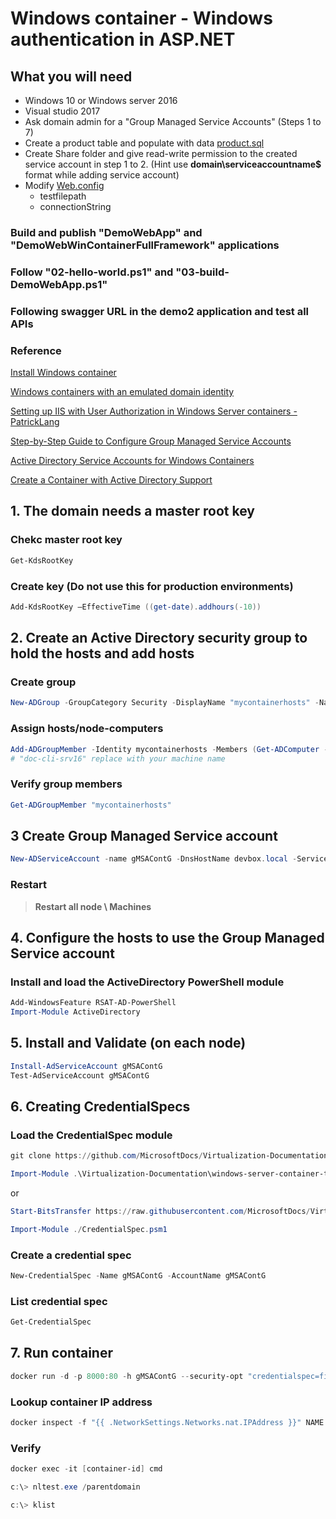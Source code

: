 # Windows container - Windows authentication in ASP.NET

## What you will need

- Windows 10 or Windows server 2016
- Visual studio 2017
- Ask domain admin for a "Group Managed Service Accounts" (Steps 1 to 7)
- Create a product table and populate with data [product.sql](/demo-scripts/product.sql)
- Create Share folder and give read-write permission to the created service account in step 1 to 2. (Hint use **domain\serviceaccountname$** format while adding service account)
- Modify [Web.config](./DemoWebWinContainerFullFramework/DemoWebWinContainerFullFramework/Web.config)
  - testfilepath
  - connectionString

### Build and publish "DemoWebApp" and "DemoWebWinContainerFullFramework" applications

### Follow "02-hello-world.ps1" and "03-build-DemoWebApp.ps1"

### Following swagger URL in the demo2 application and test all APIs

### Reference

[Install Windows container](https://github.com/docker/labs/tree/master/windows/windows-containers)

[Windows containers with an emulated domain identity](https://github.com/MicrosoftDocs/Virtualization-Documentation/tree/b1960f4da9731f85ddf672fa3cf956a313a78f5b/windows-server-container-tools/ServiceAccounts)

[Setting up IIS with User Authorization in Windows Server containers - PatrickLang](https://gist.github.com/PatrickLang/27c743782fca17b19bf94490cbb6f960)

[Step-by-Step Guide to Configure Group Managed Service Accounts](http://blog.windowsserversecurity.com/2015/01/27/step-by-step-guide-to-configure-group-managed-service-accounts/ )

[Active Directory Service Accounts for Windows Containers](https://docs.microsoft.com/en-us/virtualization/windowscontainers/manage-containers/manage-serviceaccounts )

[Create a Container with Active Directory Support](<https://blogs.msdn.microsoft.com/containerstuff/2017/01/30/create-a-container-with-active-directory-support/> )

## 1. The domain needs a master root key

### Chekc master root key

```powershell
Get-KdsRootKey
```

### Create key (**Do not use this for production environments**)

```powershell
Add-KdsRootKey –EffectiveTime ((get-date).addhours(-10))
```

## 2. Create an Active Directory security group to hold the hosts and add hosts

### Create group

```powershell
New-ADGroup -GroupCategory Security -DisplayName "mycontainerhosts" -Name mycontainerhosts -GroupScope Universal
```

### Assign hosts/node-computers

```powershell
Add-ADGroupMember -Identity mycontainerhosts -Members (Get-ADComputer -Identity doc-cli-srv16)
# "doc-cli-srv16" replace with your machine name
```

### Verify group members

```powershell
Get-ADGroupMember "mycontainerhosts"
```

## 3 Create Group Managed Service account

```powershell
New-ADServiceAccount -name gMSAContG -DnsHostName devbox.local -ServicePrincipalNames http/gMSAContG.devbox.local -PrincipalsAllowedToRetrieveManagedPassword mycontainerhosts
```

### Restart

> **Restart all node \ Machines**

## 4. Configure the hosts to use the Group Managed Service account

### Install and load the ActiveDirectory PowerShell module

```powershell
Add-WindowsFeature RSAT-AD-PowerShell
Import-Module ActiveDirectory
```

## 5. Install and Validate (on each node)

```powershell
Install-AdServiceAccount gMSAContG
Test-AdServiceAccount gMSAContG
```

## 6. Creating CredentialSpecs

### Load the CredentialSpec module

```powershell
git clone https://github.com/MicrosoftDocs/Virtualization-Documentation.git

Import-Module .\Virtualization-Documentation\windows-server-container-tools\ServiceAccounts\CredentialSpec.psm1
```

or

```powershell
Start-BitsTransfer https://raw.githubusercontent.com/MicrosoftDocs/Virtualization-Documentation/b1960f4da9731f85ddf672fa3cf956a313a78f5b/windows-server-container-tools/ServiceAccounts/CredentialSpec.psm1

Import-Module ./CredentialSpec.psm1
```

### Create a credential spec

```powershell
New-CredentialSpec -Name gMSAContG -AccountName gMSAContG
```

### List credential spec

```powershell
Get-CredentialSpec
```

## 7. Run container

```powershell
docker run -d -p 8000:80 -h gMSAContG --security-opt "credentialspec=file://gMSAContG.json" --name NAME NAME
```

### Lookup container IP address

```powershell
docker inspect -f "{{ .NetworkSettings.Networks.nat.IPAddress }}" NAME
```

### Verify

```powershell
docker exec -it [container-id] cmd

c:\> nltest.exe /parentdomain

c:\> klist
```
